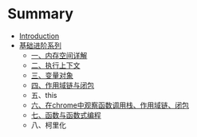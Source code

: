 # Summary

* [Introduction](README.md)
* [基础进阶系列](ji-chu-jin-jie-xi-lie.md)
  * [一、内存空间详解](ji-chu-jin-jie-xi-lie/yi-3001-nei-cun-kong-jian-xiang-jie.md)
  * [二、执行上下文](ji-chu-jin-jie-xi-lie/er-3001-zhi-xing-shang-xia-wen.md)
  * [三、变量对象](ji-chu-jin-jie-xi-lie/san-3001-bian-liang-dui-xiang.md)
  * [四、作用域链与闭包](ji-chu-jin-jie-xi-lie/si-3001-zuo-yong-yu-lian-yu-bi-bao.md)
  * 五、this
  * [六、在chrome中观察函数调用栈、作用域链、闭包](ji-chu-jin-jie-xi-lie/liu-3001-zai-chrome-zhong-guan-cha-han-shu-diao-yong-zhan-3001-zuo-yong-yu-lian-3001-bi-bao.md)
  * [七、函数与函数式编程](ji-chu-jin-jie-xi-lie/qi-3001-han-shu-yu-han-shu-shi-bian-cheng.md)
  * 八、柯里化

